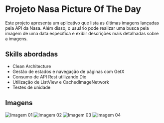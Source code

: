 # Projeto Nasa Picture Of The Day

Este projeto apresenta um aplicativo que lista as últimas imagens lançadas pela API da Nasa. Além disso, o usuário pode realizar uma busca pela imagem de uma data específica e exibir descrições mais detalhadas sobre a imagens.

## Skills abordadas

- Clean Architecture
- Gestão de estados e navegação de páginas com GetX
- Consumo de API Rest utilizando Dio
- Utilização de ListView e CachedImageNetwork
- Testes de unidade

## Imagens

![Imagem 01](https://github.com/danilogocarlos/nasa_picture_of_day_project/blob/master/lib/assets/images/img-1.jpeg) 
![Imagem 02](https://github.com/danilogocarlos/nasa_picture_of_day_project/blob/master/lib/assets/images/img-2.jpeg) 
![Imagem 03](https://github.com/danilogocarlos/nasa_picture_of_day_project/blob/master/lib/assets/images/img-3.jpeg) 
![Imagem 04](https://github.com/danilogocarlos/nasa_picture_of_day_project/blob/master/lib/assets/images/img-4.jpeg) 
